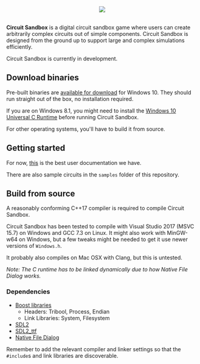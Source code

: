 <div align="center">
  <img src="https://btzy.github.io/orbital/Circuit%20Sandbox.png"><br/><br/>
</div>

**Circuit Sandbox** is a digital circuit sandbox game where users can create arbitrarily complex circuits out of simple components.  Circuit Sandbox is designed from the ground up to support large and complex simulations efficiently.

Circuit Sandbox is currently in development.

## Download binaries

Pre-built binaries are [available for download](https://github.com/btzy/circuit-sandbox/releases) for Windows 10.  They should run straight out of the box, no installation required.

If you are on Windows 8.1, you might need to install the [Windows 10 Universal C Runtime](https://www.microsoft.com/en-us/download/details.aspx?id=48234) before running Circuit Sandbox.

For other operating systems, you'll have to build it from source.

## Getting started

For now, [this](https://docs.google.com/document/d/1dKjbmgO7EBqCwt_AE16uNaEf27A4whcjDIfv10dvZqk/edit?usp=sharing) is the best user documentation we have.

There are also sample circuits in the `samples` folder of this repository.

## Build from source

A reasonably conforming C++17 compiler is required to compile Circuit Sandbox.

Circuit Sandbox has been tested to compile with Visual Studio 2017 (MSVC 15.7) on Windows and GCC 7.3 on Linux.  It might also work with MinGW-w64 on Windows, but a few tweaks might be needed to get it use newer versions of `Windows.h`.

It probably also compiles on Mac OSX with Clang, but this is untested.

*Note: The C runtime has to be linked dynamically due to how Native File Dialog works.*

### Dependencies

* [Boost libraries](https://www.boost.org/)
  * Headers: Tribool, Process, Endian
  * Link Libraries: System, Filesystem
* [SDL2](https://www.libsdl.org/download-2.0.php)
* [SDL2_ttf](https://www.libsdl.org/projects/SDL_ttf/)
* [Native File Dialog](https://github.com/mlabbe/nativefiledialog)

Remember to add the relevant compiler and linker settings so that the `#include`s and link libraries are discoverable.
